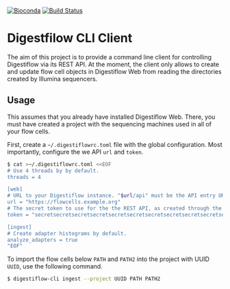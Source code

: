 [![Bioconda](https://img.shields.io/conda/dn/bioconda/digestiflow-cli.svg?label=Bioconda)](https://bioconda.github.io/recipes/digestiflow-cli/README.html)
[![Build Status](https://travis-ci.org/bihealth/digestiflow-cli.svg?branch=master)](https://travis-ci.org/bihealth/digestiflow)

# Digestfilow CLI Client

The aim of this project is to provide a command line client for controlling Digestiflow via its REST API.
At the moment, the client only allows to create and update flow cell objects in Digestiflow Web from reading the directories created by Illumina sequencers.

## Usage

This assumes that you already have installed Digestiflow Web.
There, you must have created a project with the sequencing machines used in all of your flow cells.

First, create a `~/.digestiflowrc.toml` file with the global configuration.
Most importantly, configure the we API `url` and `token`.

```bash
$ cat >~/.digestiflowrc.toml <<EOF
# Use 4 threads by by default.
threads = 4

[web]
# URL to your Digestiflow instance. "$url/api" must be the API entry URL.
url = "https://flowcells.example.org"
# The secret token to use for the the REST API, as created through the Web UI.
token = "secretsecretsecretsecretsecretsecretsecretsecretsecretsecretsecr"

[ingest]
# Create adapter histograms by default.
analyze_adapters = true
"EOF"
```

To import the flow cells below `PATH` and `PATH2` into the project with UUID `UUID`, use the following command.

```bash
$ digestiflow-cli ingest --project UUID PATH PATH2
```
